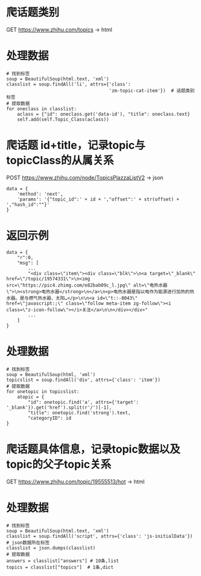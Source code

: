 # 爬话题类别
GET https://www.zhihu.com/topics -> html
# 处理数据
    # 找到标签
    soup = BeautifulSoup(html.text, 'xml')
    classlist = soup.findAll('li', attrs={'class':
                                          'zm-topic-cat-item'})  # 话题类别标签
    # 提取数据
    for oneclass in classlist:
        aclass = {"id": oneclass.get('data-id'), "title": oneclass.text}
        self.add(self.Topic_Class(aclass))
# 爬话题 id+title，记录topic与topicClass的从属关系
POST https://www.zhihu.com/node/TopicsPlazzaListV2 -> json

    data = {
        'method': 'next',
        'params': '{"topic_id":' + id + ',"offset":' + str(offset) + ',"hash_id":""}'
    }
# 返回示例
    data = {
        "r":0,
        "msg": [
            ...
            "<div class=\"item\"><div class=\"blk\">\n<a target=\"_blank\" href=\"/topic/19574331\">\n<img src=\"https://pic4.zhimg.com/e82bab09c_l.jpg\" alt=\"电热水器\">\n<strong>电热水器</strong>\n</a>\n<p>电热水器是指以电作为能源进行加热的热水器。是与燃气热水器、太阳…</p>\n\n<a id=\"t::-8043\" href=\"javascript:;\" class=\"follow meta-item zg-follow\"><i class=\"z-icon-follow\"></i>关注</a>\n\n</div></div>"
            ...
        ]
    }
# 处理数据
    # 找到标签
    soup = BeautifulSoup(html, 'xml')
    topicslist = soup.findAll('div', attrs={'class': 'item'})
    # 提取数据
    for onetopic in topicslist:
        atopic = {
            "id": onetopic.find('a', attrs={'target': '_blank'}).get('href').split(r'/')[-1],
            "title": onetopic.find('strong').text,
            "categoryID": id
    }
# 爬话题具体信息，记录topic数据以及topic的父子topic关系
GET https://www.zhihu.com/topic/19555513/hot -> html
# 处理数据
    # 找到标签
    soup = BeautifulSoup(html.text, 'xml')
    classlist = soup.findAll('script', attrs={'class': 'js-initialData'})  # json数据所在标签
    classlist = json.dumps(classlist)
    # 提取数据
    answers = classlist["answers"] # 10条,list
    topics = classlist["topics"]  # 1条,dict
    
    
